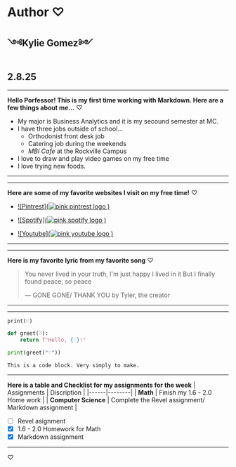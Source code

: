 # Author ♡ 
## ༺Kylie Gomez༻
## 2.8.25
---
**Hello Porfessor! This is my first time working with Markdown. Here are a few things about me...** ♡
- My major is Business Analytics and it is my secound semester at MC. 
- I have three jobs outside of school...
  - Orthodonist front desk job
  - Catering job during the weekends
  - *MBI Cafe* at the Rockville Campus
- I love to draw and play video games on my free time
- I love trying new foods.
---
---
**Here are some of my favorite websites I visit on my free time!** ♡

- [![Pintrest](![pink pintrest logo](https://github.com/user-attachments/assets/dc3e6ec3-5055-437e-b499-e8409566c999)
)](https://github.com/user-attachments/assets/990346ce-cf28-4836-9b84-375f5093ef35)

- [![Spotify](![pink spotify logo](https://github.com/user-attachments/assets/943e2083-4a05-408f-bb4c-383deb82a9ec)
)](https://open.spotify.com/)

- [![Youtube](![pink youtube logo](https://github.com/user-attachments/assets/676d4406-24dd-4f30-900a-05d187146464)
)](https://www.youtube.com/watch?v=8dFExnve2do&t=1047s)
---
---
**Here is my favorite lyric from my favorite song** ♡ 

>  You never lived in your truth, I'm just happy I lived in it
But I finally found peace, so peace
>
> — GONE GONE/ THANK YOU by Tyler, the creator
---
---
`print(♡)`
```python
def greet(♡):
    return f"Hello, {♡}!"

print(greet("♡"))
```
    This is a code block. Very simply to make. 
---
**Here is a table and Checklist for my assignments for the week** 
| Assignments | Discription | 
|------|--------|
| **Math** | Finish my 1.6 - 2.0 Home work  | 
| **Computer Science** | Complete the Revel assignment/ Markdown assignment | 

- [ ] Revel asignment
- [x] 1.6 - 2.0 Homework for Math
- [x] Markdown assignment
                      
[^1]: This is a footnote
---
♡

